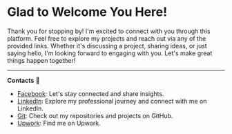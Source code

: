 # Glad to Welcome You Here!

Thank you for stopping by! I'm excited to connect with you through this platform. Feel free to explore my projects and reach out via any of the provided links. Whether it's discussing a project, sharing ideas, or just saying hello, I'm looking forward to engaging with you. Let's make great things happen together!

---

**Contacts** 👀
- [Facebook](https://www.facebook.com/konstantin.chalets/): Let's stay connected and share insights.
- [LinkedIn](https://www.linkedin.com/in/kanstantsin-halets-b14878205/): Explore my professional journey and connect with me on LinkedIn.
- [Git](https://github.com/bykosta): Check out my repositories and projects on GitHub.
- [Upwork](https://www.upwork.com/freelancers/~013f8d67d6a7865153): Find me on Upwork.
